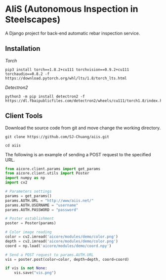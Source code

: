 # AIiS (Autonomous Inspection in Steelscapes)

A Django project for back-end automatic rebar inspection service.

## Installation

*Torch*

```shell
pip3 install torch==1.8.2+cu111 torchvision==0.9.2+cu111 torchaudio==0.8.2 -f https://download.pytorch.org/whl/lts/1.8/torch_lts.html
```

*Detectron2*

```shell
python3 -m pip install detectron2 -f https://dl.fbaipublicfiles.com/detectron2/wheels/cu111/torch1.8/index.html
```

## Client Tools

Download the source code from git and move change the working directory.

```shell
git clone https://github.com/SJ-Chuang/aiis.git
```

```shell
cd aiis
```

The following is an example of sending a POST request to the specified URL.

```python
from aicore.client.params import get_params
from aicore.client.utils import Poster
import numpy as np
import cv2

# Parameters settings
params = get_params()
params.AUTH.URL = "http://www/aiis.net/"
params.AUTH.USERNAME = "username"
params.AUTH.PASSWORD = "password"

# Poster establishment
poster = Poster(params)

# Color image reading
color = cv2.imread('aicore/modules/demo/color.png')
depth = cv2.imread('aicore/modules/demo/color.png')
coord = np.load('aicore/modules/demo/coord.npy')

# Send a POST request to params.AUTH.URL
vis = poster.post(color=color, depth=depth, coord=coord)

if vis is not None:
	vis.save("vis.png")
```

